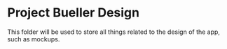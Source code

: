 # Project Bueller Design
This folder will be used to store all things related to the design of the app, such as mockups.
